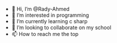 - 👋 Hi, I’m @Rady-Ahmed
- 👀 I’m interested in programming 
- 🌱 I’m currently learning c sharp 
- 💞️ I’m looking to collaborate on my school 
- 📫 How to reach me the top

<!---
Rady-Ahmed/Rady-Ahmed is a ✨ special ✨ repository because its `README.md` (this file) appears on your GitHub profile.
You can click the Preview link to take a look at your changes.
--->
